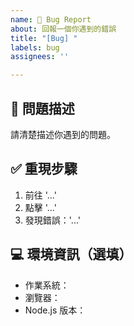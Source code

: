 ```yaml
---
name: 🐛 Bug Report
about: 回報一個你遇到的錯誤
title: "[Bug] "
labels: bug
assignees: ''

---
```


## 🧨 問題描述
請清楚描述你遇到的問題。

## ✅ 重現步驟
1. 前往 '...'
2. 點擊 '...'
3. 發現錯誤：'...'

## 💻 環境資訊（選填）
- 作業系統：
- 瀏覽器：
- Node.js 版本：
